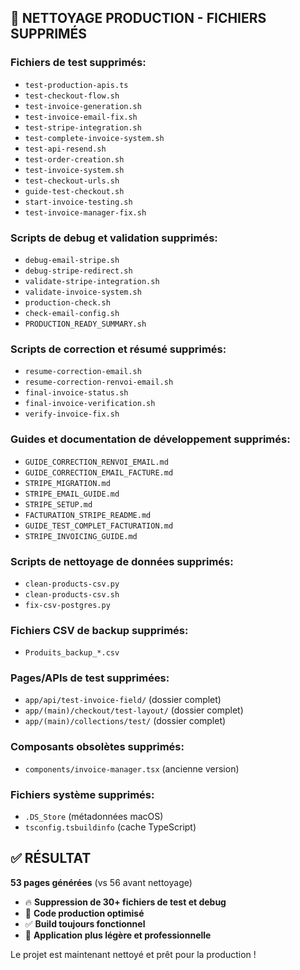 ## 🧹 NETTOYAGE PRODUCTION - FICHIERS SUPPRIMÉS

### Fichiers de test supprimés:
- `test-production-apis.ts`
- `test-checkout-flow.sh`
- `test-invoice-generation.sh`
- `test-invoice-email-fix.sh`
- `test-stripe-integration.sh`
- `test-complete-invoice-system.sh`
- `test-api-resend.sh`
- `test-order-creation.sh`
- `test-invoice-system.sh`
- `test-checkout-urls.sh`
- `guide-test-checkout.sh`
- `start-invoice-testing.sh`
- `test-invoice-manager-fix.sh`

### Scripts de debug et validation supprimés:
- `debug-email-stripe.sh`
- `debug-stripe-redirect.sh`
- `validate-stripe-integration.sh`
- `validate-invoice-system.sh`
- `production-check.sh`
- `check-email-config.sh`
- `PRODUCTION_READY_SUMMARY.sh`

### Scripts de correction et résumé supprimés:
- `resume-correction-email.sh`
- `resume-correction-renvoi-email.sh`
- `final-invoice-status.sh`
- `final-invoice-verification.sh`
- `verify-invoice-fix.sh`

### Guides et documentation de développement supprimés:
- `GUIDE_CORRECTION_RENVOI_EMAIL.md`
- `GUIDE_CORRECTION_EMAIL_FACTURE.md`
- `STRIPE_MIGRATION.md`
- `STRIPE_EMAIL_GUIDE.md`
- `STRIPE_SETUP.md`
- `FACTURATION_STRIPE_README.md`
- `GUIDE_TEST_COMPLET_FACTURATION.md`
- `STRIPE_INVOICING_GUIDE.md`

### Scripts de nettoyage de données supprimés:
- `clean-products-csv.py`
- `clean-products-csv.sh`
- `fix-csv-postgres.py`

### Fichiers CSV de backup supprimés:
- `Produits_backup_*.csv`

### Pages/APIs de test supprimées:
- `app/api/test-invoice-field/` (dossier complet)
- `app/(main)/checkout/test-layout/` (dossier complet)
- `app/(main)/collections/test/` (dossier complet)

### Composants obsolètes supprimés:
- `components/invoice-manager.tsx` (ancienne version)

### Fichiers système supprimés:
- `.DS_Store` (métadonnées macOS)
- `tsconfig.tsbuildinfo` (cache TypeScript)

## ✅ RÉSULTAT

**53 pages générées** (vs 56 avant nettoyage)
- 🔥 **Suppression de 30+ fichiers de test et debug**
- 🚀 **Code production optimisé**
- ✅ **Build toujours fonctionnel**
- 🎯 **Application plus légère et professionnelle**

Le projet est maintenant nettoyé et prêt pour la production !
